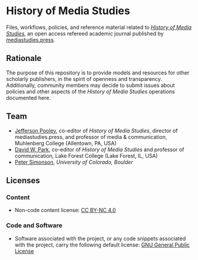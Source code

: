 # History of Media Studies

Files, workflows, policies, and reference material related to *[History of Media Studies](https://hms.pubpub.org)*, an open access refereed academic journal published by [mediastudies.press](http://mediastudies.press).

## Rationale

The purpose of this repository is to provide models and resources for other scholarly publishers, in the spirit of openness and transparency. Additionally, community members may decide to submit issues about policies and other aspects of the *History of Media Studies* operations documented here.

## Team

* [Jefferson Pooley](http://jeffpooley.com), co-editor of *History of Media Studies*, director of mediastudies.press, and professor of media & communication, Muhlenberg College (Allentown, PA, USA)
* [David W. Park](https://www.lakeforest.edu/academics/faculty/park/), co-editor of *History of Media Studies* and professor of communication, Lake Forest College (Lake Forest, IL, USA)
* [Peter Simonson](https://www.colorado.edu/cmci/people/communication/peter-simonson), *University of Colorado, Boulder*

## Licenses

### Content

* Non-code content license: [CC BY-NC 4.0](https://creativecommons.org/licenses/by-nc/4.0/legalcode)

### Code and Software

* Software associated with the project, or any code snippets associated with the project, carry the following default license: [GNU General Public License](LICENSE)
